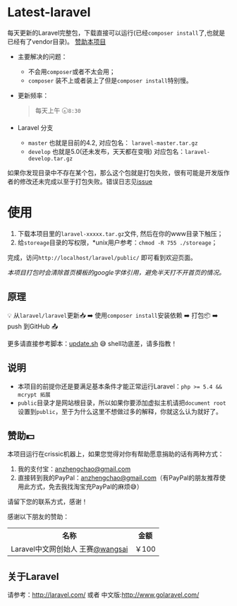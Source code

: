 Latest-laravel
==============

每天更新的Laravel完整包，下载直接可以运行(已经`composer install`了,也就是已经有了vendor目录)。 [赞助本项目](#%E8%B5%9E%E5%8A%A9dollar)

- 主要解决的问题：

    - 不会用`composer`或者不太会用；
    - `composer` 装不上或者装上了但是`composer install`特别慢。

- 更新频率：
    > 每天上午 :clock830:`8:30`

- Laravel 分支
    - `master` 也就是目前的4.2, 对应包名： `laravel-master.tar.gz`
    - `develop` 也就是5.0(还未发布，天天都在变哦) 对应包名：`laravel-develop.tar.gz`

 如果你发现目录中不存在某个包，那么这个包就是打包失败，很有可能是开发版作者的修改还未完成以至于打包失败。错误日志见[issue](https://github.com/overtrue/latest-laravel/issues)

# 使用
1. 下载本项目里的`laravel-xxxxx.tar.gz`文件, 然后在你的www目录下触压；
2. 给`storeage`目录的写权限，*unix用户参考：`chmod -R 755 ./storeage`；

完成，访问`http://localhost/laravel/public/` 即可看到欢迎页面。

_本项目打包时会清除首页模板的google字体引用，避免半天打不开首页的情况。_

## 原理

:bulb: 从`laravel/laravel`更新:inbox_tray: :arrow_right:  使用`composer install`安装依赖 :arrow_right: 打包:package: :arrow_right:  push 到GitHub :outbox_tray:

更多请直接参考脚本：[update.sh](https://github.com/overtrue/latest-laravel/blob/master/scripts/update.sh) :sweat_smile: shell功底差，请多指教！

## 说明
- 本项目的前提你还是要满足基本条件才能正常运行Laravel：`php >= 5.4 && mcrypt 拓展`
- `public`目录才是网站根目录，所以如果你要添加虚拟主机请把`document root` 设置到`public`，至于为什么这里不想做过多的解释，你就这么认为就好了。

## 赞助:dollar:
本项目运行在crissic机器上，如果您觉得对你有帮助愿意捐助的话有两种方式：

1. 我的支付宝：anzhengchao@gmail.com
2. 直接转到我的PayPal：anzhengchao@gmail.com（有PayPal的朋友推荐使用此方式，免去我找淘宝充PayPal的麻烦:sweat_smile:）

请留下您的联系方式，感谢！

感谢以下朋友的赞助：

<table>
<tr><th>名称</th><th>金额</th><tr>
<tr><td> Laravel中文网创始人 王赛<a href="https://github.com/wangsai">@wangsai</a></td><td>￥100</td>
</table>

## 关于Laravel
请参考：http://laravel.com/ 或者 中文版:http://www.golaravel.com/

